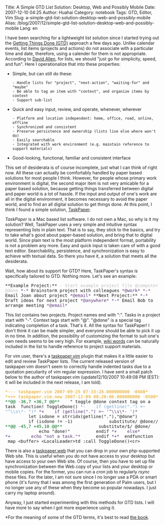 Title: A Simple GTD List Solution: Desktop, Web and Possibly Mobile
Date: 2007-12-10 04:25
Author: Huahai
Category: notebook
Tags: GTD, Editor, Vim
Slug: a-simple-gtd-list-solution-desktop-web-and-possibly-mobile
Alias: /blog/2007/12/simple-gtd-list-solution-desktop-web-and-possibly-mobile
Lang: en

I have been searching for a lightweight list solution since I started trying out the [Getting Things Done (GTD)](http://en.wikipedia.org/wiki/Getting_Things_Done) approach a few days ago. Unlike calendar events, list items (projects and actions) do not associate with a particular time and date, therefore, using a calender for them is not appropriate. According to [David Allen](http://www.davidco.com/), for lists, we should "just go for simplicity, speed, and fun". Here I operationalize that into these properties:

* Simple, but can still do these:

      - Handle lists for "project", "next-action", "waiting-for" and "maybe"
      - Be able to tag an item with "context", and organize items by context
      - Support sub-list


* Quick and easy input, review, and operate, whenever, wherever

      - Platform and location independent: home, office, road, online, offline
      - Synchronized and consistent
      - Preserve persistence and ownership (lists live else where won't do)
      - Easily searchable
      - Integrated with work environment (e.g. maintain reference to support materials)


* Good-looking, functional, familiar and consistent interface


This set of desiderata is of course incomplete, just what I can think of right now. All these can actually be comfortably handled by paper based solutions for most people I think. However, for people whose primary work environment is digital, the second major item is not very amicable for a paper based solution, because getting things transferred between digital and paper world is a lot of hassle. If the input and output of one's work are all in the digital environment, it becomes necessary to avoid the paper world, and to find an all digital solution to get things done. At this point, I think I found a simple solution, [TaskPaper](http://hogbaysoftware.com/products/taskpaper).

*TaskPaper* is a Mac based list software. I do not own a Mac, so why is it my solution? Well, TaskPaper uses a very simple and intuitive syntax representing lists in plain text. That is to say, they stick to the basics, and try to take what's good about paper-based solution, and bring that to digital world. Since plain text is the most platform independent format, portability is not a problem any more. Easy and quick input is taken care of with a good text editor. Searchability, persistence, and synchronization is easy to achieve with textual data. So there you have it, a solution that meets all the desiderata.

Wait, how about its support for GTD? Here, TaskPaper's syntax is specifically tailored to GTD. Nothing more. Let's see an example:  

<font face="monospace">  
**<span class="underline">Example Project:</span>**  
<font color="#bebebe">- Start example project file @computer @done</font>  
<font color="#5b3674">*-* </font>Brainstorm project with colleagues <font color="#5b3674">*@work*</font>  
<font color="#5b3674">*-* </font>Email Joan about project <font color="#5b3674">*@email*</font>  
**<span class="underline">Next Project:</span>**  
<font color="#5b3674">*-* </font>Draft ideas for next project <font color="#5b3674">*@anywhere*</font>  
<font color="#5b3674">*-* </font>Email Bob to arrange meeting <font color="#5b3674">*@email*</font>  
</font>

This list contains two projects. Project names end with ":". Tasks in a project start with "-". Context tags start with "@". "@done" is a special tag indicating completion of a task. That's it. All the syntax for TaskPaper! I don't think it can be made simpler, and everyone should be able to pick it up in no time. In addition, the possibility of customizing the format to suit one's own needs seems to be very high. For example, [wiki words](http://en.wikipedia.org/wiki/Personal_wiki) can be naturally included in the list to handle reference to project support materials.

For vim user, there's a [taskpaper.vim](http://www.vim.org/scripts/script.php?script_id=2027) plugin that makes it a little easier to edit and review TaskPaper lists. The current released version of taskpaper.vim doesn't seem to correctly handle indented tasks due to a quotation peculiarity of vim regular expression. I have sent a small patch below to the author of taskpaper.vim (update12/10/2007 10:49:08 PM (EST): it will be included in the next release, I am told).

<font face="monospace">  
<font color="#e5a00d">*--- taskpaper.vim 2007-09-25 07:33:28.000000000 -0400*</font>  
<font color="#e5a00d">*+++ taskpaper.vim.new 2007-12-09 08:20:06.000000000 -0500*</font>  
<font color="#007020">**@@ -36,7 +36,7 @@**</font>  
   
 " toggle @done context tag on a task  
 function! ToggleDone()  
<font color="#70a0d0">*-    if (getline(".") =~ "^\\s\*- ")*</font>  
<font color="#5b3674">*+    if (getline(".") =~ '^\\s\*- ')*</font>  
         let isdone = strridx(getline("."),"@done")  
         if (isdone != -1)  
             substitute/ @done//  
<font color="#007020">**@@ -45,7 +45,10 @@**</font>  
             substitute/$/ @done/  
             echo "done!"  
         endif  
<font color="#5b3674">*+    else* </font>  
<font color="#5b3674">*+        echo "not a task."*</font>  
     endif  
<font color="#5b3674">*+*</font>  
 endfunction  
   
 map &lt;buffer&gt; &lt;LocalLeader&gt;td :call ToggleDone()&lt;cr&gt;  
</font>

There is also a [taskpaper.web](http://code.google.com/p/taskpaper-web/) that you can drop in your own php-supported Web site. This is useful when you do not have access to your desktop but have access to your own Web site. Of course, then you have to set up file synchronization between the Web copy of your lists and your desktop or mobile copies. For the former, you can run a *cron* job to regularly *rsync* these files. For the later, I am not sure since I no longer use a PDA or smart phone (it's funny that I was among the first generation of Palm users, but I no longer use any of these when they become so popular nowadays. I just carry my laptop around).

Anyway, I just started experimenting with this methods for GTD lists. I will have more to say when I got more experience using it.

\*For the meaning of some of the GTD terms, it's best to read [the book](http://www.amazon.com/Getting-Things-Done-Stress-Free-Productivity/dp/0142000280).
